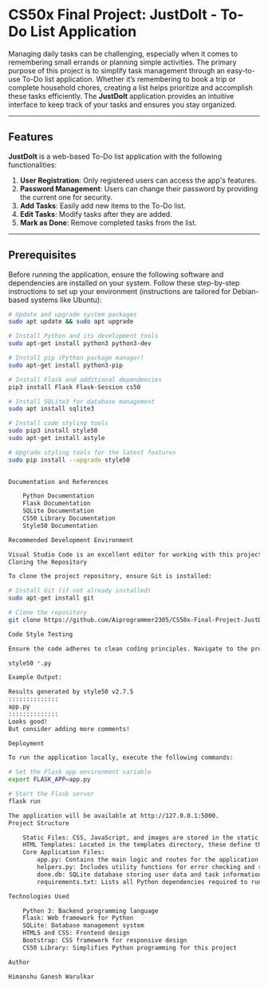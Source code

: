 # CS50x Final Project: JustDoIt - To-Do List Application  

Managing daily tasks can be challenging, especially when it comes to remembering small errands or planning simple activities. The primary purpose of this project is to simplify task management through an easy-to-use To-Do list application. Whether it’s remembering to book a trip or complete household chores, creating a list helps prioritize and accomplish these tasks efficiently. The **JustDoIt** application provides an intuitive interface to keep track of your tasks and ensures you stay organized.

---

## Features  

**JustDoIt** is a web-based To-Do list application with the following functionalities:  

1. **User Registration**: Only registered users can access the app's features.  
2. **Password Management**: Users can change their password by providing the current one for security.  
3. **Add Tasks**: Easily add new items to the To-Do list.  
4. **Edit Tasks**: Modify tasks after they are added.  
5. **Mark as Done**: Remove completed tasks from the list.  

---

## Prerequisites  

Before running the application, ensure the following software and dependencies are installed on your system. Follow these step-by-step instructions to set up your environment (instructions are tailored for Debian-based systems like Ubuntu):  

```bash
# Update and upgrade system packages
sudo apt update && sudo apt upgrade  

# Install Python and its development tools
sudo apt-get install python3 python3-dev  

# Install pip (Python package manager)
sudo apt-get install python3-pip  

# Install Flask and additional dependencies
pip3 install Flask Flask-Session cs50  

# Install SQLite3 for database management
sudo apt install sqlite3  

# Install code styling tools
sudo pip3 install style50  
sudo apt-get install astyle  

# Upgrade styling tools for the latest features
sudo pip install --upgrade style50

 
Documentation and References

    Python Documentation
    Flask Documentation
    SQLite Documentation
    CS50 Library Documentation
    Style50 Documentation

Recommended Development Environment

Visual Studio Code is an excellent editor for working with this project. It offers features such as debugging, syntax highlighting, intelligent code completion, and Git integration, making it a great tool for efficient development.
Cloning the Repository

To clone the project repository, ensure Git is installed:

# Install Git (if not already installed)
sudo apt-get install git  

# Clone the repository
git clone https://github.com/Aiprogrammer2305/CS50x-Final-Project-JustDoIt---To-Do-List-Web-Application.git  

Code Style Testing

Ensure the code adheres to clean coding principles. Navigate to the project directory and run the following command:

style50 *.py  

Example Output:

Results generated by style50 v2.7.5  
::::::::::::::  
app.py  
::::::::::::::  
Looks good!  
But consider adding more comments!  

Deployment

To run the application locally, execute the following commands:

# Set the Flask app environment variable
export FLASK_APP=app.py  

# Start the Flask server
flask run  

The application will be available at http://127.0.0.1:5000.
Project Structure

    Static Files: CSS, JavaScript, and images are stored in the static directory.
    HTML Templates: Located in the templates directory, these define the structure and layout of the web pages.
    Core Application Files:
        app.py: Contains the main logic and routes for the application.
        helpers.py: Includes utility functions for error checking and session management.
        done.db: SQLite database storing user data and task information.
        requirements.txt: Lists all Python dependencies required to run the app.

Technologies Used

    Python 3: Backend programming language
    Flask: Web framework for Python
    SQLite: Database management system
    HTML5 and CSS: Frontend design
    Bootstrap: CSS framework for responsive design
    CS50 Library: Simplifies Python programming for this project

Author

Himanshu Ganesh Warulkar
